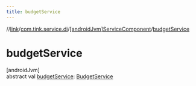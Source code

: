 ```yaml
---
title: budgetService
---
```

//[link](../../../index.html)/[com.tink.service.di](../index.html)/[[androidJvm]ServiceComponent](index.html)/[budgetService](budget-service.html)



# budgetService



[androidJvm]\
abstract val [budgetService](budget-service.html): [BudgetService](../../com.tink.service.budget/[android-jvm]-budget-service/index.html)




